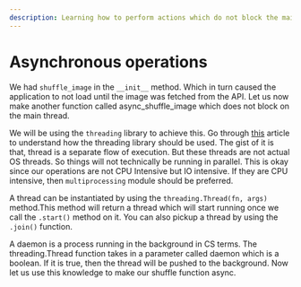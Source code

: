 ```yaml
---
description: Learning how to perform actions which do not block the main thread
---
```


# Asynchronous operations

We had `shuffle_image` in the `__init__` method. Which in turn caused the application to not load until the image was fetched from the API. Let us now make another function called async\_shuffle\_image which does not block on the main thread. 

We will be using the `threading` library to achieve this. Go through [this](https://realpython.com/intro-to-python-threading/#what-is-a-thread) article to understand how the threading library should be used. The gist of it is that, thread is a separate flow of execution. But these threads are not actual OS threads. So things will not technically be running in parallel. This is okay since our operations are not CPU Intensive but IO intensive. If they are CPU intensive, then `multiprocessing` module should be preferred.

A thread can be instantiated by using the `threading.Thread(fn, args)` method.This method will return a thread which will start running once we call the `.start()` method on it. You can also pickup a thread by using the `.join()` function.

A daemon is a process running in the background in CS terms. The threading.Thread function takes in a parameter called daemon which is a boolean. If it is true, then the thread will be pushed to the background. Now let us use this knowledge to make our shuffle function async.



